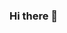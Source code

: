 ### Hi there 👋

<!--
**noblewilliams/noblewilliams** is a ✨ _special_ ✨ repository because its `README.md` (this file) appears on your GitHub profile.


- 🔭 I’m currently working on something confidential
- 🌱 I’m currently learning ReactJS
- 🤔 I’m looking for work
- 📫 How to reach me: noblewill2012@icloud.com

<br>
<img src='https://github-readme-stats.vercel.app/api?username=noblewilliams&count_private=true&show_icons=true&theme=dark&hide=contribs,issues'>
<br>
